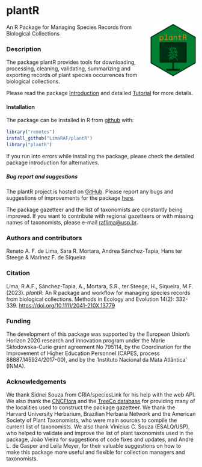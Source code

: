 
<!-- README.md is generated from README.Rmd. Please edit that file -->

# plantR

<img src="https://raw.githubusercontent.com/liibre/plantR_logo/master/figs/plantR_logo.png?token=AA4OYDE3TMIXBWRYVMNCINC72PIUY" align="right" alt="" width="120" />

An R Package for Managing Species Records from Biological Collections

### Description

The package plantR provides tools for downloading, processing, cleaning,
validating, summarizing and exporting records of plant species
occurrences from biological collections.

Please read the package
[Introduction](https://github.com/LimaRAF/plantR/blob/dev/vignettes/plantR.pdf)
and detailed
[Tutorial](https://github.com/LimaRAF/plantR/blob/dev/vignettes/articles/plantR_tutorial.pdf)
for more details.

#### Installation

The package can be installed in R from [github](https://github.com/)
with:

``` r
library("remotes")
install_github("LimaRAF/plantR")
library("plantR")
```

If you run into errors while installing the package, please check the
detailed package introduction for alternatives.

##### Bug report and suggestions

The plantR project is hosted on
[GitHub](https://github.com/LimaRAF/plantR/). Please report any bugs and
suggestions of improvements for the package
[here](https://github.com/LimaRAF/plantR/issues).

The package gazetteer and the list of taxonomists are constantly being
improved. If you want to contribute with regional gazetteers or with
missing names of taxonomists, please e-mail <raflima@usp.br>.

### Authors and contributors

Renato A. F. de Lima, Sara R. Mortara, Andrea Sánchez-Tapia, Hans ter
Steege & Marinez F. de Siqueira

### Citation

Lima, R.A.F., Sánchez-Tapia, A., Mortara, S.R., ter Steege, H.,
Siqueira, M.F. (2023). *plantR*: An R package and workflow for managing
species records from biological collections. Methods in Ecology and
Evolution 14(2): 332-339. <https://doi.org/10.1111/2041-210X.13779>

### Funding

The development of this package was supported by the European Union’s
Horizon 2020 research and innovation program under the Marie
Skłodowska-Curie grant agreement No 795114, by the Coordination for the
Improvement of Higher Education Personnel (CAPES, process
88887.145924/2017-00), and by the ‘Instituto Nacional da Mata Atlântica’
(INMA).

### Acknowledgements

We thank Sidnei Souza from CRIA/speciesLink for his help with the web
API. We also thank the [CNCFlora](http://cncflora.jbrj.gov.br) and the
[TreeCo
database](http://labtrop.ib.usp.br/doku.php?id=projetos:treeco:start)
for providing many of the localities used to construct the package
gazetteer. We thank the Harvard University Herbarium, Brazilian Herbaria
Network and the American Society of Plant Taxonomists, who were main
sources to compile the current list of taxonomists. We also thank
Vinícius C. Souza (ESALQ/USP), who helped to validate and improve the
list of plant taxonomists used in the package, João Vieira for
suggestions of code fixes and updates, and André L. de Gasper and Leila
Meyer, for their valuable suggestions on how to make this package more
useful and flexible for collection managers and taxonomists.
